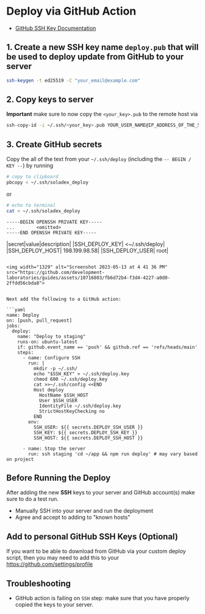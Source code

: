 # Deploy via GitHub Action

- [GitHub SSH Key Documentation](https://docs.github.com/en/authentication/connecting-to-github-with-ssh/generating-a-new-ssh-key-and-adding-it-to-the-ssh-agent)

## 1. Create a new SSH key name `deploy.pub` that will be used to deploy update from GitHub to your server

```bash
ssh-keygen -t ed25519 -C "your_email@example.com"
```

## 2. Copy keys to server

**Important** make sure to now copy the `<your_key>.pub` to the remote host via
```bash
ssh-copy-id -i ~/.ssh/<your_key>.pub YOUR_USER_NAME@IP_ADDRESS_OF_THE_SERVER
```

## 3. Create GitHub secrets 

Copy the all of the text from your `~/.ssh/deploy` (including the `-- BEGIN / KEY --`) by running

```bash
# copy to clipboard
pbcopy < ~/.ssh/soladex_deploy
```
or
```bash
# echo to terminal
cat < ~/.ssh/soladex_deploy
```

```
-----BEGIN OPENSSH PRIVATE KEY-----
...        <omitted>
-----END OPENSSH PRIVATE KEY-----
```

|secret|value|description|
|SSH_DEPLOY_KEY| <~/.ssh/deploy|
|SSH_DEPLOY_HOST| 198.199.98.58|
|SSH_DEPLOY_USER| root|
```

<img width="1329" alt="Screenshot 2023-05-13 at 4 41 36 PM" src="https://github.com/development-laboratories/guides/assets/10716803/fb6d72b4-f3d4-4227-a0d0-2ffdd56cbda8">


Next add the following to a GitHub action:

```yaml
name: Deploy
on: [push, pull_request]
jobs:
  deploy:
    name: "Deploy to staging"
    runs-on: ubuntu-latest
    if: github.event_name == 'push' && github.ref == 'refs/heads/main'
    steps:
      - name: Configure SSH
        run: |
          mkdir -p ~/.ssh/
          echo "$SSH_KEY" > ~/.ssh/deploy.key
          chmod 600 ~/.ssh/deploy.key
          cat >>~/.ssh/config <<END
          Host deploy
            HostName $SSH_HOST
            User $SSH_USER
            IdentityFile ~/.ssh/deploy.key
            StrictHostKeyChecking no
          END
        env:
          SSH_USER: ${{ secrets.DEPLOY_SSH_USER }}
          SSH_KEY: ${{ secrets.DEPLOY_SSH_KEY }}
          SSH_HOST: ${{ secrets.DEPLOY_SSH_HOST }}

      - name: Stop the server
        run: ssh staging 'cd ~/app && npm run deploy' # may vary based on project
```

## Before Running the Deploy

After adding the new **SSH** keys to your server and GitHub account(s) make sure to do a test run.

- Manually SSH into your server and run the deployment
- Agree and accept to adding to "known hosts"

## Add to personal GitHub SSH Keys (Optional)

If you want to be able to download from GitHub via your custom deploy script, then you may need to add this to your https://github.com/settings/profile

## Troubleshooting

- GitHub action is failing on `SSH` step: make sure that you have properly copied the keys to your server.

